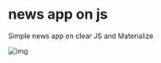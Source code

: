 # news app on js
 Simple news app on clear JS and Materialize

![img](https://drive.google.com/drive/u/3/folders/1gZ0GMEWyJ0Li9RNUHaA_9f0Kxagm8TXm "img")